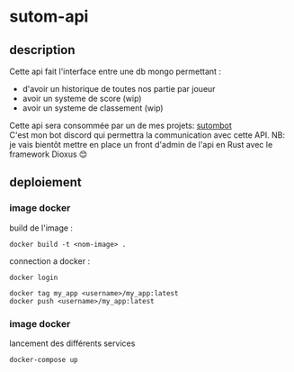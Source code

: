 # sutom-api

## description
Cette api fait l'interface entre une db mongo permettant :
<ul>
    <li>d'avoir un historique de toutes nos partie par joueur</li>
    <li>avoir un systeme de score  (wip)</li>
    <li>avoir un systeme de classement (wip)</li>
</ul>
Cette api sera consommée par un de mes projets: <a href="https://github.com/paq1/sutombot">sutombot</a> <br>
C'est mon bot discord qui permettra la communication avec cette API.
NB: je vais bientôt mettre en place un front d'admin de l'api en Rust avec le framework Dioxus 😊

## deploiement

### image docker 
build de l'image :
```
docker build -t <nom-image> .
```
connection a docker :
```
docker login
```
```
docker tag my_app <username>/my_app:latest
docker push <username>/my_app:latest
```
### image docker 
lancement des différents services
```
docker-compose up
```